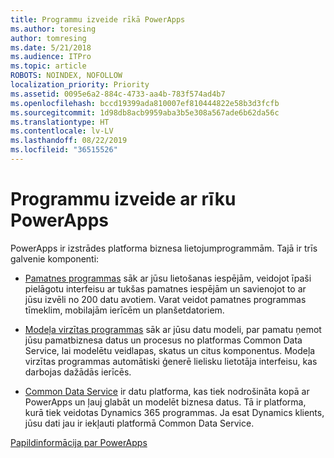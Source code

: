 ```yaml
---
title: Programmu izveide rīkā PowerApps
ms.author: toresing
author: tomresing
ms.date: 5/21/2018
ms.audience: ITPro
ms.topic: article
ROBOTS: NOINDEX, NOFOLLOW
localization_priority: Priority
ms.assetid: 0095e6a2-884c-4733-aa4b-783f574ad4b7
ms.openlocfilehash: bccd19399ada810007ef810444822e58b3d3fcfb
ms.sourcegitcommit: 1d98db8acb9959aba3b5e308a567ade6b62da56c
ms.translationtype: HT
ms.contentlocale: lv-LV
ms.lasthandoff: 08/22/2019
ms.locfileid: "36515526"
---
```

# <a name="create-apps-with-powerapps"></a>Programmu izveide ar rīku PowerApps

PowerApps ir izstrādes platforma biznesa lietojumprogrammām. Tajā ir trīs galvenie komponenti: 
  
- [Pamatnes programmas](https://go.microsoft.com/fwlink/?linkid=874495) sāk ar jūsu lietošanas iespējām, veidojot īpaši pielāgotu interfeisu ar tukšas pamatnes iespējām un savienojot to ar jūsu izvēli no 200 datu avotiem. Varat veidot pamatnes programmas tīmeklim, mobilajām ierīcēm un planšetdatoriem. 
    
- [Modeļa virzītas programmas](https://go.microsoft.com/fwlink/?linkid=874496) sāk ar jūsu datu modeli, par pamatu ņemot jūsu pamatbiznesa datus un procesus no platformas Common Data Service, lai modelētu veidlapas, skatus un citus komponentus. Modeļa virzītas programmas automātiski ģenerē lielisku lietotāja interfeisu, kas darbojas dažādās ierīcēs. 
    
- [Common Data Service](https://go.microsoft.com/fwlink/?linkid=874497) ir datu platforma, kas tiek nodrošināta kopā ar PowerApps un ļauj glabāt un modelēt biznesa datus. Tā ir platforma, kurā tiek veidotas Dynamics 365 programmas. Ja esat Dynamics klients, jūsu dati jau ir iekļauti platformā Common Data Service. 
    
[Papildinformācija par PowerApps](https://go.microsoft.com/fwlink/?linkid=874498)
  

